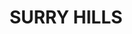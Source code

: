---
lastmod: '2025-04-06T06:05:20+00:00'
latitude: -33.884119
layout: suburb
longitude: 151.212262
postcode: '2010'
state: NSW
title: SURRY HILLS
url: /nsw/surry-hills/
---